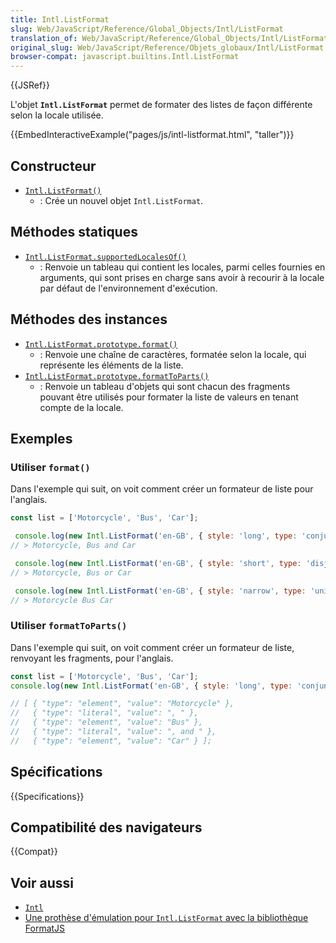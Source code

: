 ```yaml
---
title: Intl.ListFormat
slug: Web/JavaScript/Reference/Global_Objects/Intl/ListFormat
translation_of: Web/JavaScript/Reference/Global_Objects/Intl/ListFormat
original_slug: Web/JavaScript/Reference/Objets_globaux/Intl/ListFormat
browser-compat: javascript.builtins.Intl.ListFormat
---
```

{{JSRef}}

L'objet **`Intl.ListFormat`** permet de formater des listes de façon différente selon la locale utilisée.

{{EmbedInteractiveExample("pages/js/intl-listformat.html", "taller")}}

## Constructeur

- [`Intl.ListFormat()`](/fr/docs/Web/JavaScript/Reference/Global_Objects/Intl/ListFormat/ListFormat)
  - : Crée un nouvel objet `Intl.ListFormat`.

## Méthodes statiques

- [`Intl.ListFormat.supportedLocalesOf()`](/fr/docs/Web/JavaScript/Reference/Global_Objects/Intl/ListFormat/supportedLocalesOf)
  - : Renvoie un tableau qui contient les locales, parmi celles fournies en arguments, qui sont prises en charge sans avoir à recourir à la locale par défaut de l'environnement d'exécution.

## Méthodes des instances

- [`Intl.ListFormat.prototype.format()`](/fr/docs/Web/JavaScript/Reference/Global_Objects/Intl/ListFormat/format)
  - : Renvoie une chaîne de caractères, formatée selon la locale, qui représente les éléments de la liste.
- [`Intl.ListFormat.prototype.formatToParts()`](/fr/docs/Web/JavaScript/Reference/Global_Objects/Intl/ListFormat/formatToParts)
  - : Renvoie un tableau d'objets qui sont chacun des fragments pouvant être utilisés pour formater la liste de valeurs en tenant compte de la locale.

## Exemples

### Utiliser `format()`

Dans l'exemple qui suit, on voit comment créer un formateur de liste pour l'anglais.

```js
const list = ['Motorcycle', 'Bus', 'Car'];

 console.log(new Intl.ListFormat('en-GB', { style: 'long', type: 'conjunction' }).format(list));
// > Motorcycle, Bus and Car

 console.log(new Intl.ListFormat('en-GB', { style: 'short', type: 'disjunction' }).format(list));
// > Motorcycle, Bus or Car

 console.log(new Intl.ListFormat('en-GB', { style: 'narrow', type: 'unit' }).format(list));
// > Motorcycle Bus Car
```

### Utiliser `formatToParts()`

Dans l'exemple qui suit, on voit comment créer un formateur de liste, renvoyant les fragments, pour l'anglais.

```js
const list = ['Motorcycle', 'Bus', 'Car'];
console.log(new Intl.ListFormat('en-GB', { style: 'long', type: 'conjunction' }).formatToParts(list));

// [ { "type": "element", "value": "Motorcycle" },
//   { "type": "literal", "value": ", " },
//   { "type": "element", "value": "Bus" },
//   { "type": "literal", "value": ", and " },
//   { "type": "element", "value": "Car" } ];
```

## Spécifications

{{Specifications}}

## Compatibilité des navigateurs

{{Compat}}

## Voir aussi

- [`Intl`](/fr/docs/Web/JavaScript/Reference/Global_Objects/Intl)
- [Une prothèse d'émulation pour `Intl.ListFormat` avec la bibliothèque FormatJS](https://formatjs.io/docs/polyfills/intl-listformat)
